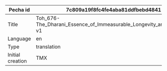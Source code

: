 |Pecha id | 7c809a19f8fc4fe4aba81ddfbebd4841
| --- | --- 
|Title | Toh_676-The_Dharani_Essence_of_Immeasurable_Longevity_and_Wisdom-v1 
|Language | en
|Type | translation
|Initial creation | TMX